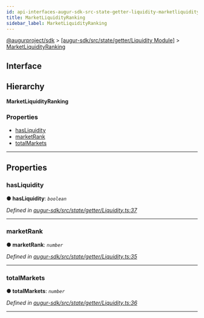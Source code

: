```yaml
---
id: api-interfaces-augur-sdk-src-state-getter-liquidity-marketliquidityranking
title: MarketLiquidityRanking
sidebar_label: MarketLiquidityRanking
---
```


[@augurproject/sdk](api-readme.md) > [[augur-sdk/src/state/getter/Liquidity Module]](api-modules-augur-sdk-src-state-getter-liquidity-module.md) > [MarketLiquidityRanking](api-interfaces-augur-sdk-src-state-getter-liquidity-marketliquidityranking.md)

## Interface

## Hierarchy

**MarketLiquidityRanking**

### Properties

* [hasLiquidity](api-interfaces-augur-sdk-src-state-getter-liquidity-marketliquidityranking.md#hasliquidity)
* [marketRank](api-interfaces-augur-sdk-src-state-getter-liquidity-marketliquidityranking.md#marketrank)
* [totalMarkets](api-interfaces-augur-sdk-src-state-getter-liquidity-marketliquidityranking.md#totalmarkets)

---

## Properties

<a id="hasliquidity"></a>

###  hasLiquidity

**● hasLiquidity**: *`boolean`*

*Defined in [augur-sdk/src/state/getter/Liquidity.ts:37](https://github.com/AugurProject/augur/blob/0787bf1a23/packages/augur-sdk/src/state/getter/Liquidity.ts#L37)*

___
<a id="marketrank"></a>

###  marketRank

**● marketRank**: *`number`*

*Defined in [augur-sdk/src/state/getter/Liquidity.ts:35](https://github.com/AugurProject/augur/blob/0787bf1a23/packages/augur-sdk/src/state/getter/Liquidity.ts#L35)*

___
<a id="totalmarkets"></a>

###  totalMarkets

**● totalMarkets**: *`number`*

*Defined in [augur-sdk/src/state/getter/Liquidity.ts:36](https://github.com/AugurProject/augur/blob/0787bf1a23/packages/augur-sdk/src/state/getter/Liquidity.ts#L36)*

___

